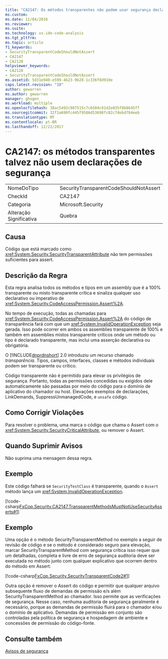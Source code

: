 ```yaml
---
title: "CA2147: Os métodos transparentes não podem usar segurança declarações | Microsoft Docs"
ms.custom: 
ms.date: 11/04/2016
ms.reviewer: 
ms.suite: 
ms.technology: vs-ide-code-analysis
ms.tgt_pltfrm: 
ms.topic: article
f1_keywords:
- SecurityTransparentCodeShouldNotAssert
- CA2147
- CA2128
helpviewer_keywords:
- CA2128
- SecurityTransparentCodeShouldNotAssert
ms.assetid: 5d31e940-e599-4b23-9b28-1c336f8d910e
caps.latest.revision: "18"
author: gewarren
ms.author: gewarren
manager: ghogen
ms.workload: multiple
ms.openlocfilehash: 38ac5492c987515c7c6504c91d2e035f8b8645ff
ms.sourcegitcommit: 32f1a690fc445f9586d53698fc82c7debd784eeb
ms.translationtype: MT
ms.contentlocale: pt-BR
ms.lasthandoff: 12/22/2017
---
```

# <a name="ca2147-transparent-methods-may-not-use-security-asserts"></a>CA2147: os métodos transparentes talvez não usem declarações de segurança
|||  
|-|-|  
|NomeDoTipo|SecurityTransparentCodeShouldNotAssert|  
|CheckId|CA2147|  
|Categoria|Microsoft.Security|  
|Alteração Significativa|Quebra|  
  
## <a name="cause"></a>Causa  
 Código que está marcado como <xref:System.Security.SecurityTransparentAttribute> não tem permissões suficientes para assert.  
  
## <a name="rule-description"></a>Descrição da Regra  
 Esta regra analisa todos os métodos e tipos em um assembly que é a 100% transparente ou misto transparente crítica e sinaliza qualquer uso declarativo ou imperativo de <xref:System.Security.CodeAccessPermission.Assert%2A>.  
  
 No tempo de execução, todas as chamadas para <xref:System.Security.CodeAccessPermission.Assert%2A> do código de transparência fará com que um <xref:System.InvalidOperationException> seja gerada. Isso pode ocorrer em ambos os assemblies transparente de 100% e também em assemblies mistos transparente críticos onde um método ou tipo é declarado transparente, mas inclui uma asserção declarativa ou obrigatória.  
  
 O [!INCLUDE[dnprdnshort](../code-quality/includes/dnprdnshort_md.md)] 2.0 introduziu um recurso chamado *transparência*. Tipos, campos, interfaces, classes e métodos individuais podem ser transparente ou crítico.  
  
 Código transparente não é permitido para elevar os privilégios de segurança. Portanto, todas as permissões concedidas ou exigidos dele automaticamente são passadas por meio do código para o domínio de aplicativo do chamador ou host. Elevações exemplos de declarações, LinkDemands, SuppressUnmanagedCode, e `unsafe` código.  
  
## <a name="how-to-fix-violations"></a>Como Corrigir Violações  
 Para resolver o problema, uma marca o código que chama o Assert com o <xref:System.Security.SecurityCriticalAttribute>, ou remover o Assert.  
  
## <a name="when-to-suppress-warnings"></a>Quando Suprimir Avisos  
 Não suprima uma mensagem dessa regra.  
  
## <a name="example"></a>Exemplo  
 Este código falhará se `SecurityTestClass` é transparente, quando o `Assert` método lança um <xref:System.InvalidOperationException>.  
  
 [!code-csharp[FxCop.Security.CA2147.TransparentMethodsMustNotUseSecurityAsserts#1](../code-quality/codesnippet/CSharp/ca2147-transparent-methods-may-not-use-security-asserts_1.cs)]  
  
## <a name="example"></a>Exemplo  
 Uma opção é o método SecurityTransparentMethod no exemplo a seguir de revisão de código e se o método é considerado seguro para elevação, marcar SecurityTransparentMethod com segurança crítica isso requer que um detalhadas, completa e livre de erro de segurança auditoria deve ser executada no método junto com qualquer explicativo que ocorrem dentro do método em Assert:  
  
 [!code-csharp[FxCop.Security.SecurityTransparentCode2#1](../code-quality/codesnippet/CSharp/ca2147-transparent-methods-may-not-use-security-asserts_2.cs)]  
  
 Outra opção é remover o Assert do código e permitir que qualquer arquivo subsequente fluxo de demandas de permissão e/s além SecurityTransparentMethod ao chamador. Isso permite que as verificações de segurança. Nesse caso, nenhuma auditoria de segurança geralmente é necessário, porque as demandas de permissão fluirá para o chamador e/ou o domínio de aplicativo. Demandas de permissão em conjunto são controladas pela política de segurança e hospedagem de ambiente e concessões de permissão do código-fonte.  
  
## <a name="see-also"></a>Consulte também  
 [Avisos de segurança](../code-quality/security-warnings.md)